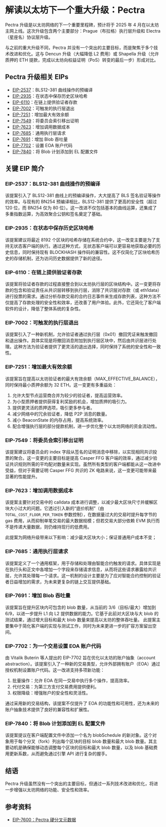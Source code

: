 # 解读以太坊下一个重大升级：Pectra

Pectra 升级是以太坊网络的下一个重要里程碑，预计将于 2025 年 4 月在以太坊主网上线。这次升级包含两个主要部分：Prague（布拉格）执行层升级和 Electra（星座名）协议层升级。

与之前的重大升级不同，Pectra 并没有一个突出的主要目标，而是聚焦于多个技术改进和优化。这与 Dencun 升级（大幅降低 L2 费用）或 Shapella 升级（允许质押的 ETH 提款，完成以太坊向权益证明（PoS）转变的最后一步）形成对比。


## Pectra 升级相关 EIPs

- [EIP-2537](https://eips.ethereum.org/EIPS/eip-2537)：BLS12-381 曲线操作的预编译
- [EIP-2935](https://eips.ethereum.org/EIPS/eip-2935)：在状态中保存历史区块哈希
- [EIP-6110](https://eips.ethereum.org/EIPS/eip-6110)：在链上提供验证者存款
- [EIP-7002](https://eips.ethereum.org/EIPS/eip-7002)：可触发的执行层退出
- [EIP-7251](https://eips.ethereum.org/EIPS/eip-7251)：增加最大有效余额
- [EIP-7549](https://eips.ethereum.org/EIPS/eip-7549)：将委员会索引移出证明
- [EIP-7623](https://eips.ethereum.org/EIPS/eip-7623)：增加调用数据成本
- [EIP-7685](https://eips.ethereum.org/EIPS/eip-7685)：通用执行层请求
- [EIP-7691](https://eips.ethereum.org/EIPS/eip-7691)：增加 Blob 吞吐量
- [EIP-7702](https://eips.ethereum.org/EIPS/eip-7702)：设置 EOA 账户代码
- [EIP-7840](https://eips.ethereum.org/EIPS/eip-7840)：将 Blob 计划添加到 EL 配置文件


## 关键 EIP 简介

### EIP-2537：BLS12-381 曲线操作的预编译

该提案引入了 BLS12-381 曲线上的预编译操作，大大提高了 BLS 签名验证等操作的效率。与现有的 BN254 预编译相比，BLS12-381 提供了更高的安全性（超过 120 位，而 BN254 仅为 80 位）。这一改进不仅包括基本的曲线运算，还集成了多重指数运算，为高效聚合公钥和签名奠定了基础。

### EIP-2935：在状态中保存历史区块哈希

该提案建议将最近 8192 个区块的哈希存储在系统合约中，这一改变主要是为了支持无状态客户端的执行。通过这种方式，无状态客户端可以更容易地获取必要的历史信息，同时保持现有 BLOCKHASH 操作码的兼容性。这不仅简化了区块哈希历史的存储机制，还为访问历史数据提供了新的途径。

### EIP-6110：在链上提供验证者存款

该提案将验证者存款的过程直接整合到以太坊执行层的区块结构中。这一变更将存款的包含和验证责任从共识层转移到执行层，消除了共识层对存款（或 eth1data）进行投票的需求。通过分析存款交易的合约日志事件来生成存款列表，这种方法不仅提高了存款处理的安全性和效率，还改善了用户体验。此外，它还简化了客户端软件的设计，降低了整体系统的复杂性。

### EIP-7002：可触发的执行层退出

该提案引入了一种新机制，允许验证者通过执行层（0x01）撤回凭证来触发撤回和退出操作。具体实现是将撤回消息附加到执行层区块中，然后由共识层进行处理。这种方法为验证者提供了更灵活的退出选择，同时保持了系统的安全性和一致性。

### EIP-7251：增加最大有效余额

该提案旨在提高以太坊验证者的最大有效余额（MAX_EFFECTIVE_BALANCE），同时保持最小质押余额为 32 ETH。这一变更有多重益处：

1. 允许大型节点运营商合并为较少的验证者，提高运营效率。
2. 为小型质押者提供获得复利奖励的机会，增加质押的吸引力。
3. 提供更灵活的质押选项，吸引更多参与者。
4. 减少网络中的冗余验证者，降低 P2P 消息的数量。
5. 减小 BeaconState 的内存占用，提高系统效率。
6. 配合增强执行层的部分提款机制，进一步优化整个以太坊网络的资金流动性。

### EIP-7549：将委员会索引移出证明

该提案建议将委员会的 index 字段从签名的证明消息中移除，以实现相同共识投票的聚合。这一变更的主要目标是提高 Casper FFG 客户端的效率，通过减少验证共识规则所需的平均配对数量来实现。虽然所有类型的客户端都能从这一改进中受益，但对于需要证明 Casper FFG 共识的 ZK 电路来说，这一变更可能带来最显著的性能提升。

### EIP-7623：增加调用数据成本

该提案主要针对交易中的 calldata 成本进行调整，以减少最大区块尺寸并缓解区块大小过大的问题。它透过引入新的“底价机制”（由 `TOTAL_COST_FLOOR_PER_TOKEN` 参数控制），在数据量过大的交易时提升每字节的 gas 费用，从而抑制单笔交易的最大数据规模；但若交易大部分依赖 EVM 执行而不是传递大量数据，则仍维持现行的低费用。

此提案为网络升级带来以下影响：减少最大区块大小；保证普通用户成本不变；

### EIP-7685：通用执行层请求

该提案定义了一个通用框架，用于存储和处理由智能合约触发的请求。具体实现是在执行头和正文中各增加一个字段来存储请求信息，从而将这些请求暴露给共识层，允许其处理每一个请求。这一机制的设计主要是为了应对智能合约控制的验证者日益增加的需求，为未来更复杂的链上交互提供基础。

### EIP-7691：增加 Blob 吞吐量

该提案旨在提升区块内可包含的 blob 数量，从当前的 3/6（目标/最大）增加到 6/9，以进一步提升 L1 向 L2 提供数据的能力。它基于此前对大区块与大 blob 的测试结果，通过增大目标和最大 blob 数量来提高以太坊的整体吞吐量。
此提案主要集中于简化客户端的实现与测试工作，同时为未来更进一步的扩容方案留出空间。

### EIP-7702：为一个交易设置 EOA 账户代码

由 Vitalik Buterin 等人提出的 EIP-7702 旨在优化以太坊的账户抽象（account abstraction）。该提案引入了一种新的交易类型，允许外部拥有账户（EOA）通过授权机制设置账户代码。这一改进支持多项新功能：

1. 批量操作：允许 EOA 在同一交易中执行多个操作，提高效率。
2. 代付交易：为第三方支付交易费用提供便利。
3. 权限降级：增强账户的安全性和灵活性。

通过采用新的交易结构，该提案不仅提升了 EOA 的功能性和可用性，还为未来的账户抽象技术提供了良好的兼容性和扩展性。

### EIP-7840：将 Blob 计划添加到 EL 配置文件

该提案提议在客户端配置文件中添加一个名为 blobSchedule 的新对象。这个对象用于每个分叉（fork）列出每个区块的目标 blob 数量和最大 blob 数量。其主要动机是确保能够动态调整每个区块的目标和最大 blob 数量，以及 blob 基础费用更新系数，从而避免通过引擎 API 进行复杂的握手。

## 结语

Pectra 升级虽然没有一个突出的主要目标，但通过一系列技术改进和优化，将进一步增强以太坊网络的功能、安全性和效率。

## 参考资料

- [EIP-7600：Pectra 硬分叉元数据](https://eips.ethereum.org/EIPS/eip-7600)